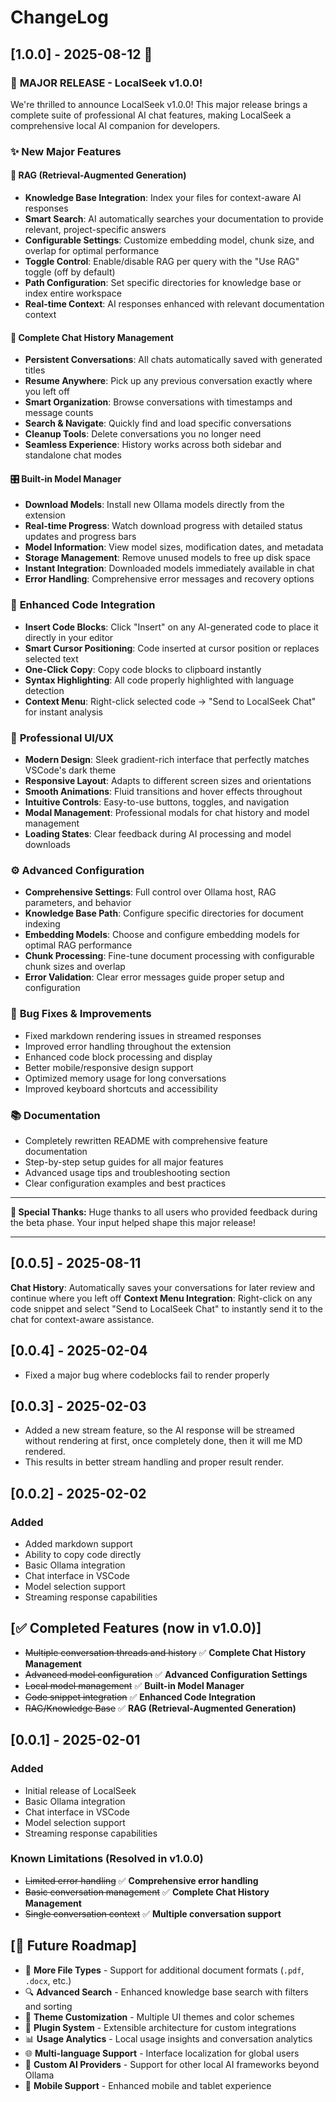 # ChangeLog

## [1.0.0] - 2025-08-12 🎉

### 🚀 **MAJOR RELEASE - LocalSeek v1.0.0!**

We're thrilled to announce LocalSeek v1.0.0! This major release brings a complete suite of professional AI chat features, making LocalSeek a comprehensive local AI companion for developers.

### ✨ **New Major Features**

#### 🧠 **RAG (Retrieval-Augmented Generation)**
- **Knowledge Base Integration**: Index your files for context-aware AI responses
- **Smart Search**: AI automatically searches your documentation to provide relevant, project-specific answers
- **Configurable Settings**: Customize embedding model, chunk size, and overlap for optimal performance
- **Toggle Control**: Enable/disable RAG per query with the "Use RAG" toggle (off by default)
- **Path Configuration**: Set specific directories for knowledge base or index entire workspace
- **Real-time Context**: AI responses enhanced with relevant documentation context

#### 💬 **Complete Chat History Management**
- **Persistent Conversations**: All chats automatically saved with generated titles
- **Resume Anywhere**: Pick up any previous conversation exactly where you left off
- **Smart Organization**: Browse conversations with timestamps and message counts
- **Search & Navigate**: Quickly find and load specific conversations
- **Cleanup Tools**: Delete conversations you no longer need
- **Seamless Experience**: History works across both sidebar and standalone chat modes

#### 🎛️ **Built-in Model Manager**
- **Download Models**: Install new Ollama models directly from the extension
- **Real-time Progress**: Watch download progress with detailed status updates and progress bars
- **Model Information**: View model sizes, modification dates, and metadata
- **Storage Management**: Remove unused models to free up disk space
- **Instant Integration**: Downloaded models immediately available in chat
- **Error Handling**: Comprehensive error messages and recovery options

### 🔧 **Enhanced Code Integration**
- **Insert Code Blocks**: Click "Insert" on any AI-generated code to place it directly in your editor
- **Smart Cursor Positioning**: Code inserted at cursor position or replaces selected text
- **One-Click Copy**: Copy code blocks to clipboard instantly
- **Syntax Highlighting**: All code properly highlighted with language detection
- **Context Menu**: Right-click selected code → "Send to LocalSeek Chat" for instant analysis

### 🎨 **Professional UI/UX**
- **Modern Design**: Sleek gradient-rich interface that perfectly matches VSCode's dark theme
- **Responsive Layout**: Adapts to different screen sizes and orientations
- **Smooth Animations**: Fluid transitions and hover effects throughout
- **Intuitive Controls**: Easy-to-use buttons, toggles, and navigation
- **Modal Management**: Professional modals for chat history and model management
- **Loading States**: Clear feedback during AI processing and model downloads

### ⚙️ **Advanced Configuration**
- **Comprehensive Settings**: Full control over Ollama host, RAG parameters, and behavior
- **Knowledge Base Path**: Configure specific directories for document indexing
- **Embedding Models**: Choose and configure embedding models for optimal RAG performance
- **Chunk Processing**: Fine-tune document processing with configurable chunk sizes and overlap
- **Error Validation**: Clear error messages guide proper setup and configuration

### 🐛 **Bug Fixes & Improvements**
- Fixed markdown rendering issues in streamed responses
- Improved error handling throughout the extension
- Enhanced code block processing and display
- Better mobile/responsive design support
- Optimized memory usage for long conversations
- Improved keyboard shortcuts and accessibility

### 📚 **Documentation**
- Completely rewritten README with comprehensive feature documentation
- Step-by-step setup guides for all major features
- Advanced usage tips and troubleshooting section
- Clear configuration examples and best practices

---

**🙏 Special Thanks:**
Huge thanks to all users who provided feedback during the beta phase. Your input helped shape this major release!

---

## [0.0.5] - 2025-08-11

**Chat History**: Automatically saves your conversations for later review and continue where you left off
**Context Menu Integration**: Right-click on any code snippet and select "Send to LocalSeek Chat" to instantly send it to the chat for context-aware assistance.

## [0.0.4] - 2025-02-04

- Fixed a major bug where codeblocks fail to render properly

## [0.0.3] - 2025-02-03

- Added a new stream feature, so the AI response will be streamed without rendering at first, once completely done, then it will me MD rendered.
- This results in better stream handling and proper result render.

## [0.0.2] - 2025-02-02

### Added

- Added markdown support
- Ability to copy code directly
- Basic Ollama integration
- Chat interface in VSCode
- Model selection support
- Streaming response capabilities

## [✅ Completed Features (now in v1.0.0)]

- ~~Multiple conversation threads and history~~ ✅ **Complete Chat History Management**
- ~~Advanced model configuration~~ ✅ **Advanced Configuration Settings**
- ~~Local model management~~ ✅ **Built-in Model Manager**
- ~~Code snippet integration~~ ✅ **Enhanced Code Integration**
- ~~RAG/Knowledge Base~~ ✅ **RAG (Retrieval-Augmented Generation)**

## [0.0.1] - 2025-02-01

### Added

- Initial release of LocalSeek
- Basic Ollama integration
- Chat interface in VSCode
- Model selection support
- Streaming response capabilities

### Known Limitations (Resolved in v1.0.0)

- ~~Limited error handling~~ ✅ **Comprehensive error handling**
- ~~Basic conversation management~~ ✅ **Complete Chat History Management**
- ~~Single conversation context~~ ✅ **Multiple conversation support**

## [🚀 Future Roadmap]

- 📁 **More File Types** - Support for additional document formats (`.pdf`, `.docx`, etc.)
- 🔍 **Advanced Search** - Enhanced knowledge base search with filters and sorting
- 🎨 **Theme Customization** - Multiple UI themes and color schemes
- 🔌 **Plugin System** - Extensible architecture for custom integrations
- 📊 **Usage Analytics** - Local usage insights and conversation analytics
- 🌐 **Multi-language Support** - Interface localization for global users
- 🤖 **Custom AI Providers** - Support for other local AI frameworks beyond Ollama
- 📱 **Mobile Support** - Enhanced mobile and tablet experience
